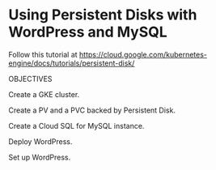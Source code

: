 # Using Persistent Disks with WordPress and MySQL

Follow this tutorial at https://cloud.google.com/kubernetes-engine/docs/tutorials/persistent-disk/

OBJECTIVES

Create a GKE cluster.

Create a PV and a PVC backed by Persistent Disk.

Create a Cloud SQL for MySQL instance.

Deploy WordPress.

Set up WordPress.





